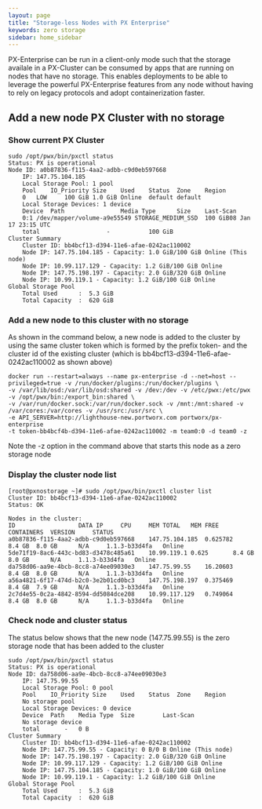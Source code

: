 ```yaml
---
layout: page
title: "Storage-less Nodes with PX Enterprise"
keywords: zero storage
sidebar: home_sidebar
---
```


PX-Enterprise can be run in a client-only mode such that the storage availale in a PX-Cluster can be consumed by apps that are running on nodes that have no storage. This enables deployments to be able to leverage the powerful PX-Enterprise features from any node without having to rely on legacy protocols and adopt containerization faster.

## Add a new node PX Cluster with no storage

### Show current PX Cluster

```
sudo /opt/pwx/bin/pxctl status
Status: PX is operational
Node ID: a0b87836-f115-4aa2-adbb-c9d0eb597668
	IP: 147.75.104.185 
 	Local Storage Pool: 1 pool
	Pool	IO_Priority	Size	Used	Status	Zone	Region
	0	LOW		100 GiB	1.0 GiB	Online	default	default
	Local Storage Devices: 1 device
	Device	Path				Media Type		Size	Last-Scan
	0:1	/dev/mapper/volume-a9e55549	STORAGE_MEDIUM_SSD	100 GiB08 Jan 17 23:15 UTC
	total					-			100 GiB
Cluster Summary
	Cluster ID: bb4bcf13-d394-11e6-afae-0242ac110002
	Node IP: 147.75.104.185 - Capacity: 1.0 GiB/100 GiB Online (This node)
	Node IP: 10.99.117.129 - Capacity: 1.2 GiB/100 GiB Online
	Node IP: 147.75.198.197 - Capacity: 2.0 GiB/320 GiB Online
	Node IP: 10.99.119.1 - Capacity: 1.2 GiB/100 GiB Online
Global Storage Pool
	Total Used    	:  5.3 GiB
	Total Capacity	:  620 GiB

```

### Add a new node to this cluster with no storage 

As shown in the command below, a new node is added to the cluster by using the same cluster token which is formed by 
the prefix token- and the cluster id of the existing cluster (which is bb4bcf13-d394-11e6-afae-0242ac110002 as shown above)

```
docker run --restart=always --name px-enterprise -d --net=host --privileged=true -v /run/docker/plugins:/run/docker/plugins \
-v /var/lib/osd:/var/lib/osd:shared -v /dev:/dev -v /etc/pwx:/etc/pwx -v /opt/pwx/bin:/export_bin:shared \
-v /var/run/docker.sock:/var/run/docker.sock -v /mnt:/mnt:shared -v /var/cores:/var/cores -v /usr/src:/usr/src \
-e API_SERVER=http://lighthouse-new.portworx.com portworx/px-enterprise 
-t token-bb4bcf4b-d394-11e6-afae-0242ac110002 -m team0:0 -d team0 -z
```

Note the -z option in the command above that starts this node as a zero storage node

### Display the cluster node list 

```
[root@pxnostorage ~]# sudo /opt/pwx/bin/pxctl cluster list
Cluster ID: bb4bcf13-d394-11e6-afae-0242ac110002
Status: OK

Nodes in the cluster:
ID					DATA IP		CPU		MEM TOTAL	MEM FREE	CONTAINERS	VERSION		STATUS
a0b87836-f115-4aa2-adbb-c9d0eb597668	147.75.104.185	0.625782	8.4 GB	8.0 GB		N/A		1.1.3-b33d4fa	Online
5de71f19-8ac6-443c-bd83-d3478c485a61	10.99.119.1	0.625		8.4 GB	8.0 GB		N/A		1.1.3-b33d4fa	Online
da758d06-aa9e-4bcb-8cc8-a74ee09030e3	147.75.99.55	16.20603	8.4 GB	8.0 GB		N/A		1.1.3-b33d4fa	Online
a56a4821-6f17-474d-b2c0-3e2b01cd0bc3	147.75.198.197	0.375469	8.4 GB	7.9 GB		N/A		1.1.3-b33d4fa	Online
2c7d4e55-0c2a-4842-8594-dd5084dce208	10.99.117.129	0.749064	8.4 GB	8.0 GB		N/A		1.1.3-b33d4fa	Online

```

### Check node and cluster status

The status below shows that the new node (147.75.99.55) is the zero storage node that has been added to the cluster

```
sudo /opt/pwx/bin/pxctl status
Status: PX is operational
Node ID: da758d06-aa9e-4bcb-8cc8-a74ee09030e3
	IP: 147.75.99.55 
 	Local Storage Pool: 0 pool
	Pool	IO_Priority	Size	Used	Status	Zone	Region
	No storage pool
	Local Storage Devices: 0 device
	Device	Path	Media Type	Size		Last-Scan
	No storage device
	total		-	0 B
Cluster Summary
	Cluster ID: bb4bcf13-d394-11e6-afae-0242ac110002
	Node IP: 147.75.99.55 - Capacity: 0 B/0 B Online (This node)
	Node IP: 147.75.198.197 - Capacity: 2.0 GiB/320 GiB Online
	Node IP: 10.99.117.129 - Capacity: 1.2 GiB/100 GiB Online
	Node IP: 147.75.104.185 - Capacity: 1.0 GiB/100 GiB Online
	Node IP: 10.99.119.1 - Capacity: 1.2 GiB/100 GiB Online
Global Storage Pool
	Total Used    	:  5.3 GiB
	Total Capacity	:  620 GiB
	
```
